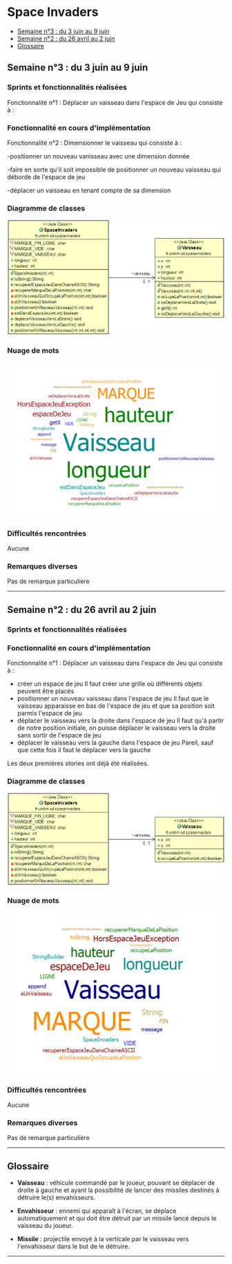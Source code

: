 # Space Invaders 

- [Semaine n°3 : du 3 juin au 9 juin](#semaine3)
- [Semaine n°2 : du 26 avril au 2 juin ](#semaine2)  
- [Glossaire](#glossaire)


## Semaine n°3 : du 3 juin au 9 juin <a id="semaine3"></a>


### Sprints et fonctionnalités réalisées 
Fonctionnalité n°1 :  Déplacer un vaisseau dans l'espace de Jeu qui consiste à :

### Fonctionnalité en cours d'implémentation 
Fonctionnalité n°2 :  Dimensionner le vaisseau qui consiste à :

-positionner un nouveau vanisseau avec une dimension donnée

-faire en sorte qu'il soit impossible de positionner un nouveau vaisseau qui déborde de l'espace de jeu

-déplacer un vaisseau en tenant compte de sa dimension


### Diagramme de classes 
![Diagrammes de classes de la semaine 1](images/DiagrammeClasses_Semaine3.png)


### Nuage de mots 
![Nuage de mots de la semaine 1](images/NuageMots_Semaine3.png)


### Difficultés rencontrées 
Aucune

### Remarques diverses
Pas de remarque particulière

------------- 


## Semaine n°2 : du 26 avril au 2 juin <a id="semaine2"></a>

### Sprints et fonctionnalités réalisées 

### Fonctionnalité en cours d'implémentation 
Fonctionnalité n°1 :  Déplacer un vaisseau dans l'espace de Jeu qui consiste à :

- créer un espace de jeu
Il faut créer une grille où différents objets peuvent être placés 
- positionner un nouveau vaisseau dans l'espace de jeu
Il faut que le vaisseau apparaisse en bas de l'espace de jeu et que sa position soit parmis l'espace de jeu
- déplacer le vaisseau vers la droite dans l'espace de jeu
Il faut qu'à partir de notre position initiale, on puisse déplacer le vaisseau vers la droite sans sortir de l'espace de jeu
- déplacer le vaisseau vers la gauche dans l'espace de jeu
Pareil, sauf que cette fois il faut le déplacer vers la gauche

Les deux premières stories ont déjà été réalisées.

### Diagramme de classes 
![Diagrammes de classes de la semaine 1](images/DiagrammeClasses_Semaine2.png)


### Nuage de mots 
![Nuage de mots de la semaine 1](images/NuageMots_Semaine2.png)


### Difficultés rencontrées 
Aucune

### Remarques diverses
Pas de remarque particulière



-------------


## Glossaire <a id="glossaire"></a>

* **Vaisseau** :  véhicule commandé par le joueur, pouvant se déplacer de droite à gauche et ayant la possibilité de lancer des missiles destinés à détruire le(s) envahisseurs.

* **Envahisseur**  :  ennemi qui apparaît à l'écran, se déplace automatiquement et qui doit être détruit par un missile lancé depuis le vaisseau du joueur.


* **Missile** :  projectile envoyé à la verticale par le vaisseau vers l'envahisseur dans le but de le détruire.

------------- 

